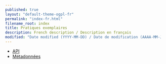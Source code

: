 ```yaml
---
published: true
layout: "default-theme-ogpl-fr"
permalink: "index-fr.html"
filename_root: index
title: Pratiques exemplaires
description: French description / Description en français
modified: "Date modified (YYYY-MM-DD) / Date de modification (AAAA-MM-JJ)"
---
```


* [API](/best_practices/apis-fr.html)
* [Métadonnées](/best_practices/metadata-fr.html)
